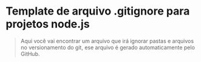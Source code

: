 # Template de arquivo .gitignore para projetos node.js

> Aqui você vai encontrar um arquivo que irá ignorar pastas e arquivos no versionamento do git, ese arquivo é gerado automaticamente pelo GitHub.
